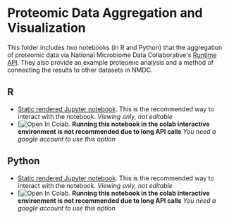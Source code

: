 # Proteomic Data Aggregation and Visualization

This folder includes two notebooks (in R and Python) that the aggregation of proteomic data via National Microbiome Data Collaborative's [Runtime API](https://api.microbiomedata.org/docs). They also provide an example proteomic analysis and a method of connecting the results to other datasets in NMDC. 

## R
- [Static rendered Jupyter notebook](https://app.reviewnb.com/microbiomedata/nmdc_notebooks/blob/95-create-notebook-that-aggregates-proteomic-workflow-outputs-and-visualizes-the-results/proteomic_aggregation_and_visualization/python/proteomic_aggregation_and_visualization.ipynb/). This is the recommended way to interact with the notebook. _Viewing only, not editable_
- [![Open In Colab](https://colab.research.google.com/github/microbiomedata/nmdc_notebooks/blob/95-create-notebook-that-aggregates-proteomic-workflow-outputs-and-visualizes-the-results/proteomic_aggregation_and_visualization/python/proteomic_aggregation_and_visualization.ipynb). **Running this notebook in the colab interactive environment is not recommended due to long API calls** _You need a google account to use this option_

## Python
- [Static rendered Jupyter notebook](). This is the recommended way to interact with the notebook. _Viewing only, not editable_
- [![Open In Colab](). **Running this notebook in the colab interactive environment is not recommended due to long API calls** _You need a google account to use this option_